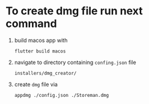 # To create dmg file run next command

1. build macos app with
   ```
   flutter build macos
   ```
2. navigate to directory containing `confing.json` file
   ```
   installers/dmg_creator/
   ```
3. create `dmg` file via
   ```
   appdmg ./config.json ./Storeman.dmg
   ```
